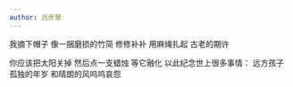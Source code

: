 ```yaml
---
author: 吕彦慧
---
```

我摘下帽子 
像一捆磨损的竹简 
修修补补 
用麻绳扎起 
古老的期许

你应该把太阳关掉
然后点一支蜡烛
等它融化
以此纪念世上很多事情：
远方孩子孤独的年岁
和晴朗的风呜呜哀怨
